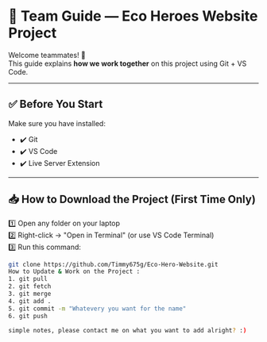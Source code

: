 # 👥 Team Guide — Eco Heroes Website Project

Welcome teammates! 👋  
This guide explains **how we work together** on this project using Git + VS Code.

---

## ✅ Before You Start
Make sure you have installed:
- ✔️ Git
- ✔️ VS Code
- ✔️ Live Server Extension

---

## 📥 How to Download the Project (First Time Only)
1️⃣ Open any folder on your laptop  
2️⃣ Right-click → "Open in Terminal" (or use VS Code Terminal)  
3️⃣ Run this command:

```bash
git clone https://github.com/Timmy675g/Eco-Hero-Website.git
How to Update & Work on the Project :
1. git pull
2. git fetch
3. git merge
4. git add .
5. git commit -m "Whatevery you want for the name"
6. git push

simple notes, please contact me on what you want to add alright? :)
